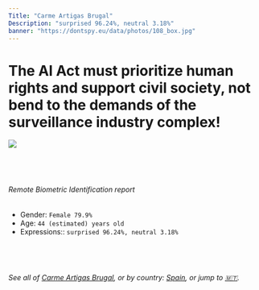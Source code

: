 ```yaml
---
Title: "Carme Artigas Brugal"
Description: "surprised 96.24%, neutral 3.18%"
banner: "https://dontspy.eu/data/photos/108_box.jpg"
---
```


# The AI Act must prioritize human rights and support civil society, not bend to the demands of the surveillance industry complex!

<link rel="stylesheet" type="text/css" href="/css/blog.css" />

<div class="is-fake" hidden>

_This image is **clearly fake**_, yet we [continue to collect them because the AI Act negotiations](/blog/why-deepfake/) are heading in a direction that will only make people's lives more complicated. For a more in-depth explanation, read: [Double threat: why losing the battle against Face Biometrics would fuel the proliferation of deepfakes](/blog/the-dual-threat-how-losing-the-biometric-battle-fuels-deepfake-proliferation/).


</div>

<!-- <img src="https://dontspy.eu/data/photos/54_box.jpg" /> -->
<img src="https://dontspy.eu/data/photos/108_box.jpg" />

## <br>

###### Remote Biometric Identification report

* <span class="label">Gender:</span> `Female 79.9%`
* <span class="label">Age:</span> `44 (estimated) years old`
* <span class="label">Expressions::</span> `surprised 96.24%, neutral 3.18%`

## <br>

###### See all of [Carme Artigas Brugal](/policymaker#Carme%20Artigas%20Brugal), or by country: [Spain](/country#Spain), or jump to [🇲🇹](/x/132).

## <br>
